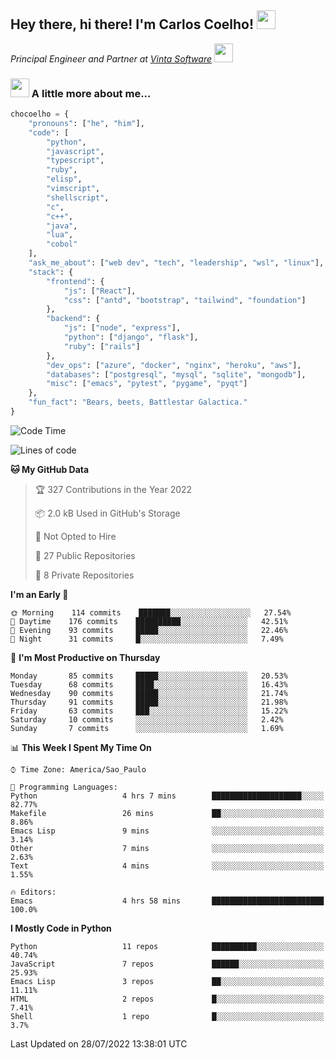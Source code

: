 <h2>Hey there, hi there! I'm Carlos Coelho! <img src="https://emoji.gg/assets/emoji/6680_this_is_fine.png" width="30"></h2>
<p><em>Principal Engineer and Partner at <a href="http://www.vintasoftware.com">Vinta Software</a> <img src="https://emojis.slackmojis.com/emojis/images/1613461409/13263/bongocat_code.gif?1613461409" width="30"> 
</em></p>

### <img src="https://emojis.slackmojis.com/emojis/images/1597320283/10003/catjam.gif?1597320283" width="30"> A little more about me...  

```python
chocoelho = {
    "pronouns": ["he", "him"],
    "code": [
        "python",
        "javascript",
        "typescript",
        "ruby",
        "elisp",
        "vimscript",
        "shellscript",
        "c",
        "c++",
        "java",
        "lua",
        "cobol"
    ],
    "ask_me_about": ["web dev", "tech", "leadership", "wsl", "linux"],
    "stack": {
        "frontend": {
            "js": ["React"],
            "css": ["antd", "bootstrap", "tailwind", "foundation"]
        },
        "backend": {
            "js": ["node", "express"],
            "python": ["django", "flask"],
            "ruby": ["rails"]
        },
        "dev_ops": ["azure", "docker", "nginx", "heroku", "aws"],
        "databases": ["postgresql", "mysql", "sqlite", "mongodb"],
        "misc": ["emacs", "pytest", "pygame", "pyqt"]
    },
    "fun_fact": "Bears, beets, Battlestar Galactica."
}
```

<!--START_SECTION:waka-->
![Code Time](http://img.shields.io/badge/Code%20Time-0%20secs-blue)

![Lines of code](https://img.shields.io/badge/From%20Hello%20World%20I%27ve%20Written-39%20Thousand%20lines%20of%20code-blue)

**🐱 My GitHub Data** 

> 🏆 327 Contributions in the Year 2022
 > 
> 📦 2.0 kB Used in GitHub's Storage 
 > 
> 🚫 Not Opted to Hire
 > 
> 📜 27 Public Repositories 
 > 
> 🔑 8 Private Repositories  
 > 
**I'm an Early 🐤** 

```text
🌞 Morning    114 commits    ███████░░░░░░░░░░░░░░░░░░   27.54% 
🌆 Daytime    176 commits    ██████████░░░░░░░░░░░░░░░   42.51% 
🌃 Evening    93 commits     █████░░░░░░░░░░░░░░░░░░░░   22.46% 
🌙 Night      31 commits     █░░░░░░░░░░░░░░░░░░░░░░░░   7.49%

```
📅 **I'm Most Productive on Thursday** 

```text
Monday       85 commits     █████░░░░░░░░░░░░░░░░░░░░   20.53% 
Tuesday      68 commits     ████░░░░░░░░░░░░░░░░░░░░░   16.43% 
Wednesday    90 commits     █████░░░░░░░░░░░░░░░░░░░░   21.74% 
Thursday     91 commits     █████░░░░░░░░░░░░░░░░░░░░   21.98% 
Friday       63 commits     ███░░░░░░░░░░░░░░░░░░░░░░   15.22% 
Saturday     10 commits     ░░░░░░░░░░░░░░░░░░░░░░░░░   2.42% 
Sunday       7 commits      ░░░░░░░░░░░░░░░░░░░░░░░░░   1.69%

```


📊 **This Week I Spent My Time On** 

```text
⌚︎ Time Zone: America/Sao_Paulo

💬 Programming Languages: 
Python                   4 hrs 7 mins        ████████████████████░░░░░   82.77% 
Makefile                 26 mins             ██░░░░░░░░░░░░░░░░░░░░░░░   8.86% 
Emacs Lisp               9 mins              ░░░░░░░░░░░░░░░░░░░░░░░░░   3.14% 
Other                    7 mins              ░░░░░░░░░░░░░░░░░░░░░░░░░   2.63% 
Text                     4 mins              ░░░░░░░░░░░░░░░░░░░░░░░░░   1.55%

🔥 Editors: 
Emacs                    4 hrs 58 mins       █████████████████████████   100.0%

```

**I Mostly Code in Python** 

```text
Python                   11 repos            ██████████░░░░░░░░░░░░░░░   40.74% 
JavaScript               7 repos             ██████░░░░░░░░░░░░░░░░░░░   25.93% 
Emacs Lisp               3 repos             ██░░░░░░░░░░░░░░░░░░░░░░░   11.11% 
HTML                     2 repos             █░░░░░░░░░░░░░░░░░░░░░░░░   7.41% 
Shell                    1 repo              █░░░░░░░░░░░░░░░░░░░░░░░░   3.7%

```



 Last Updated on 28/07/2022 13:38:01 UTC
<!--END_SECTION:waka-->
